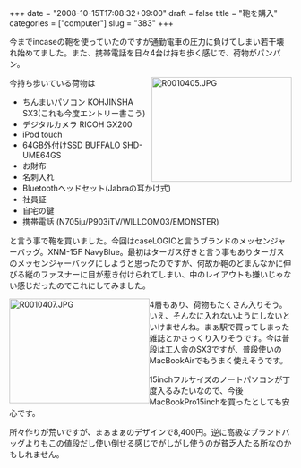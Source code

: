 +++
date = "2008-10-15T17:08:32+09:00"
draft = false
title = "鞄を購入"
categories = ["computer"]
slug = "383"
+++

 <p>今までincaseの鞄を使っていたのですが通勤電車の圧力に負けてしまい若干壊れ始めてました。また、携帯電話を日々4台は持ち歩く感じで、荷物がパンパン。</p> <p><a href="https://farm4.static.flickr.com/3279/2943307363_f649acc141.jpg" title="R0010405.JPG"><img src="https://farm4.static.flickr.com/3166/2943307569_1c36c97129.jpg" style="BORDER-RIGHT: #000000 1px; BORDER-TOP: #000000 1px; DISPLAY: inline; FLOAT: right; BORDER-LEFT: #000000 1px; BORDER-BOTTOM: #000000 1px" height="187" width="250" alt="R0010405.JPG" border="0"/></a></p> <p>今持ち歩いている荷物は</p> <ul> <li>ちんまいパソコン KOHJINSHA SX3(これも今度エントリー書こう)</li> <li>デジタルカメラ RICOH GX200</li> <li>iPod touch</li> <li>64GB外付けSSD BUFFALO SHD-UME64GS</li> <li>お財布</li> <li>名刺入れ</li> <li>Bluetoothヘッドセット(Jabraの耳かけ式)</li> <li>社員証</li> <li>自宅の鍵</li> <li>携帯電話 (N705iμ/P903iTV/WILLCOM03/EMONSTER)</li> </ul> <p>と言う事で鞄を買いました。今回はcaseLOGICと言うブランドのメッセンジャーバッグ。XNM-15F NavyBlue。最初はターガス好きと言う事もありターガスのメッセンジャーバッグにしようと思ったのですが、何故か鞄のどまんなかに伸びる縦のファスナーに目が惹き付けられてしまい、中のレイアウトも嫌いじゃない感じだったのでこれにしてみました。</p> <p><a href="https://farm4.static.flickr.com/3222/2944169992_b767977f34.jpg" title="R0010407.JPG"><img src="https://farm3.static.flickr.com/2227/2944170186_32c90ba15b.jpg" style="BORDER-RIGHT: #000000 1px; BORDER-TOP: #000000 1px; DISPLAY: inline; FLOAT: left; BORDER-LEFT: #000000 1px; BORDER-BOTTOM: #000000 1px" height="187" width="250" alt="R0010407.JPG" border="0"/></a></p> <p>4層もあり、荷物もたくさん入りそう。いえ、そんなに入れないようにしないといけませんね。まぁ駅で買ってしまった雑誌とかさっくり入りそうです。今は普段は工人舎のSX3ですが、普段使いのMacBookAirでもうまく使えそうです。</p> <p>15inchフルサイズのノートパソコンが丁度入るみたいなので、今後MacBookPro15inchを買ったとしても安心です。</p> <p>所々作りが荒いですが、まぁまぁのデザインで8,400円。逆に高級なブランドバッグよりもこの値段だし使い倒せる感じでがしがし使うのが貧乏人たる所なのかもしれません。</p> 
